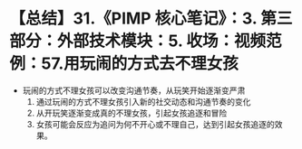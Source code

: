 # 【总结】31.《PIMP 核心笔记》：3. 第三部分：外部技术模块：5. 收场：视频范例：57.用玩闹的方式去不理女孩

-   玩闹的方式不理女孩可以改变沟通节奏，从玩笑开始逐渐变严肃
    1.  通过玩闹的方式不理女孩引入新的社交动态和沟通节奏的变化
    2.  从开玩笑逐渐变成真的不理女孩，引起女孩追逐和冒险
    3.  女孩可能会反应为追问为何不开心或不理自己，达到引起女孩追逐的效果。